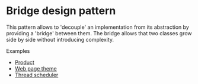 # Bridge design pattern

This pattern allows to 'decouple' an implementation from its abstraction by providing a 'bridge' between them.
The bridge allows that two classes grow side by side without introducing complexity.

Examples

* [Product](product/ProductUnitTests.cs)
* [Web page theme](webpage-theme/WebPageThemeUnitTests.cs)
* [Thread scheduler](thread-scheduler/ThreadSchedulerUnitTests.cs)
